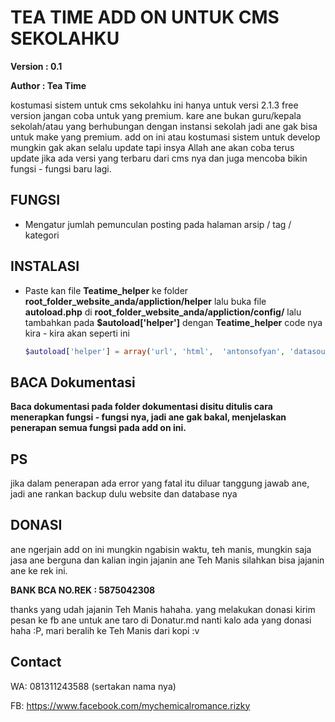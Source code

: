 # TEA TIME ADD ON UNTUK CMS SEKOLAHKU

**Version : 0.1**

**Author  : Tea Time**

kostumasi sistem untuk cms sekolahku ini hanya untuk versi 2.1.3 free version jangan coba untuk yang premium.
kare ane bukan guru/kepala sekolah/atau yang berhubungan dengan instansi sekolah jadi ane gak bisa untuk make yang premium.
add on ini atau kostumasi sistem untuk develop mungkin gak akan selalu update tapi insya Allah ane akan coba terus update jika
ada versi yang terbaru dari cms nya dan juga mencoba bikin fungsi - fungsi baru lagi. 

## FUNGSI
* Mengatur jumlah pemunculan posting pada halaman arsip / tag / kategori


## INSTALASI

* Paste kan file **Teatime_helper** ke folder **root_folder_website_anda/appliction/helper**
  lalu buka file **autoload.php** di **root_folder_website_anda/appliction/config/** lalu tambahkan pada **$autoload['helper']**
  dengan **Teatime_helper**
  code nya kira - kira akan seperti ini
  ```php
  $autoload['helper'] = array('url', 'html',  'antonsofyan', 'datasource', 'teatime_helper');
  ```

## BACA Dokumentasi

**Baca dokumentasi pada folder dokumentasi disitu ditulis cara menerapkan fungsi - fungsi nya, jadi ane gak bakal,
menjelaskan penerapan semua fungsi pada add on ini.**

## PS
jika dalam penerapan ada error yang fatal itu diluar tanggung jawab ane, jadi ane rankan backup dulu website dan database nya

## DONASI
ane ngerjain add on ini mungkin ngabisin waktu, teh manis, mungkin saja jasa ane berguna dan kalian ingin jajanin ane Teh Manis
silahkan bisa jajanin ane ke rek ini.

**BANK BCA NO.REK : 5875042308**

thanks yang udah jajanin Teh Manis hahaha. yang melakukan donasi kirim pesan ke fb ane untuk ane taro di Donatur.md nanti kalo ada yang donasi haha :P, mari beralih ke Teh Manis dari kopi :v

## Contact 
WA: 081311243588 (sertakan nama nya)

FB: https://www.facebook.com/mychemicalromance.rizky
